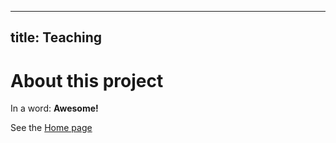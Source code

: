 
---
title: Teaching
---

# About this project

In a word: **Awesome!**

See the [Home page](/README.md)
